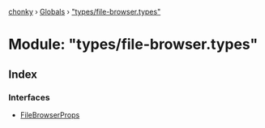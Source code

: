 [chonky](../README.md) › [Globals](../globals.md) › ["types/file-browser.types"](_types_file_browser_types_.md)

# Module: "types/file-browser.types"

## Index

### Interfaces

* [FileBrowserProps](../interfaces/_types_file_browser_types_.filebrowserprops.md)
